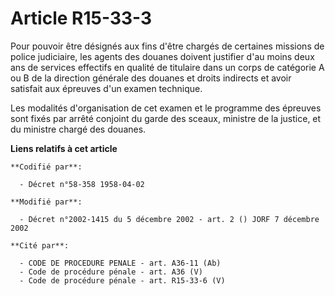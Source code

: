 # Article R15-33-3

Pour pouvoir être désignés aux fins d'être chargés de certaines missions de police judiciaire, les agents des douanes doivent
justifier d'au moins deux ans de services effectifs en qualité de titulaire dans un corps de catégorie A ou B de la direction
générale des douanes et droits indirects et avoir satisfait aux épreuves d'un examen technique.

Les modalités d'organisation de cet examen et le programme des épreuves sont fixés par arrêté conjoint du garde des sceaux,
ministre de la justice, et du ministre chargé des douanes.

**Liens relatifs à cet article**

	**Codifié par**:

	  - Décret n°58-358 1958-04-02

	**Modifié par**:

	  - Décret n°2002-1415 du 5 décembre 2002 - art. 2 () JORF 7 décembre 2002

	**Cité par**:

	  - CODE DE PROCEDURE PENALE - art. A36-11 (Ab)
	  - Code de procédure pénale - art. A36 (V)
	  - Code de procédure pénale - art. R15-33-6 (V)
